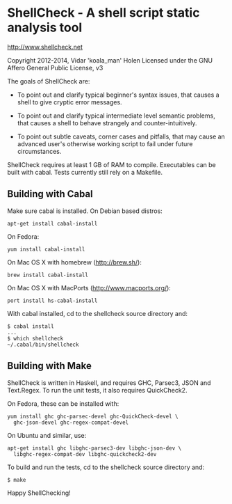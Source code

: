 # ShellCheck - A shell script static analysis tool

http://www.shellcheck.net

Copyright 2012-2014, Vidar 'koala_man' Holen
Licensed under the GNU Affero General Public License, v3

The goals of ShellCheck are:

  - To point out and clarify typical beginner's syntax issues,
    that causes a shell to give cryptic error messages.

  - To point out and clarify typical intermediate level semantic problems,
    that causes a shell to behave strangely and counter-intuitively.

  - To point out subtle caveats, corner cases and pitfalls, that may cause an
    advanced user's otherwise working script to fail under future circumstances.

ShellCheck requires at least 1 GB of RAM to compile. Executables can be built with cabal. Tests currently still rely on a Makefile.


## Building with Cabal

Make sure cabal is installed. On Debian based distros:

    apt-get install cabal-install

On Fedora:

    yum install cabal-install

On Mac OS X with homebrew (http://brew.sh/):

    brew install cabal-install

On Mac OS X with MacPorts (http://www.macports.org/):

    port install hs-cabal-install

With cabal installed, cd to the shellcheck source directory and:

    $ cabal install
    ...
    $ which shellcheck
    ~/.cabal/bin/shellcheck


## Building with Make

ShellCheck is written in Haskell, and requires GHC, Parsec3, JSON and
Text.Regex. To run the unit tests, it also requires QuickCheck2.

On Fedora, these can be installed with:

    yum install ghc ghc-parsec-devel ghc-QuickCheck-devel \
      ghc-json-devel ghc-regex-compat-devel

On Ubuntu and similar, use:

    apt-get install ghc libghc-parsec3-dev libghc-json-dev \
      libghc-regex-compat-dev libghc-quickcheck2-dev

To build and run the tests, cd to the shellcheck source directory and:

    $ make


Happy ShellChecking!
